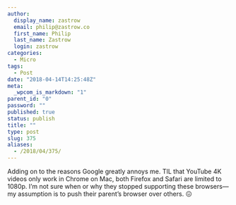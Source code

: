 ```yaml
---
author:
  display_name: zastrow
  email: philip@zastrow.co
  first_name: Philip
  last_name: Zastrow
  login: zastrow
categories:
  - Micro
tags:
  - Post
date: "2018-04-14T14:25:48Z"
meta:
  _wpcom_is_markdown: "1"
parent_id: "0"
password: ""
published: true
status: publish
title: ""
type: post
slug: 375
aliases:
  - /2018/04/375/
---
```

<p>Adding on to the reasons Google greatly annoys me. TIL that YouTube 4K videos only work in Chrome on Mac, both Firefox and Safari are limited to 1080p. I’m not sure when or why they stopped supporting these browsers—my assumption is to push their parent’s browser over others. 😖</p>
